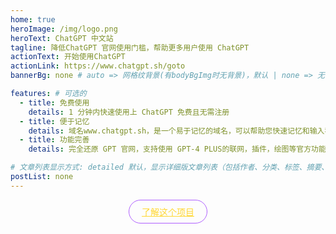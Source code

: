 ```yaml
---
home: true
heroImage: /img/logo.png
heroText: ChatGPT 中文站
tagline: 降低ChatGPT 官网使用门槛，帮助更多用户使用 ChatGPT
actionText: 开始使用ChatGPT
actionLink: https://www.chatgpt.sh/goto
bannerBg: none # auto => 网格纹背景(有bodyBgImg时无背景)，默认 | none => 无 | '大图地址' | background: 自定义背景样式       提示：如发现文本颜色不适应你的背景时可以到palette.styl修改$bannerTextColor变量

features: # 可选的
  - title: 免费使用
    details: 1 分钟内快速使用上 ChatGPT 免费且无需注册
  - title: 便于记忆
    details: 域名www.chatgpt.sh，是一个易于记忆的域名，可以帮助您快速记忆和输入我们的网址
  - title: 功能完善
    details: 完全还原 GPT 官网，支持使用 GPT-4 PLUS的联网，插件，绘图等官方功能

# 文章列表显示方式: detailed 默认，显示详细版文章列表（包括作者、分类、标签、摘要、分页等）| simple => 显示简约版文章列表（仅标题和日期）| none 不显示文章列表
postList: none
---
```

<p align="center">
  <a class="become-sponsor" href="/pages/overview">了解这个项目</a>
</p>

<style>
.action-button {
  background: #af60ff; /*  紫色背景 */
  color: #ffd733; /* 淡黄色文本 */
  padding: 10px 20px;
  border-radius: 30px;
  border: 3px solid; /* 设置边框宽度 */
  border-image-slice: 1; /* 边框图片切片 */
  border-image-source: #af60ff; /* 边框渐变 */
  cursor: pointer;
  font-size: 18px;
  font-weight: bold;
}

.become-sponsor {
  padding: 8px 20px;
  display: inline-block;
  color: #ffd733;
  border-radius: 30px;
  box-sizing: border-box;
  border: 1px solid #af60ff;
}
</style>
